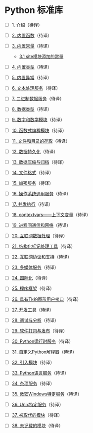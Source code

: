# Python 标准库

- [ ] [1. 介绍](./01介绍.md)（待译）

- [ ] [2. 内置函数](./02内置函数.md)（待译）

- [ ] [3. 内置常量](./03内置常量.md)（待译）

    - [3.1 site模块添加的常量](./内置常量.md#site模块添加的常量)

- [ ] [4. 内置类型](./04内置类型.md)（待译）

- [ ] [5. 内置异常](./05内置异常.md)（待译）

- [ ] [6. 文本处理服务](./06文本处理服务/index.md)（待译）

- [ ] [7. 二进制数据服务](./07二进制数据服务/index.md)（待译）

- [ ] [8. 数据类型](./08数据类型/index.md)（待译）

- [ ] [9. 数字和数学模块](./09数字和数学模块/index.md)（待译）

- [ ] [10. 函数式编程模块](./10函数式编程模块/index.md)（待译）

- [ ] [11. 文件和目录的存取](./11文件和目录的存取/index.md)（待译）

- [ ] [12. 数据持久化](./12数据持久化/index.md)（待译）

- [ ] [13. 数据压缩与归档](./13数据压缩与归档/index.md)（待译）

- [ ] [14. 文件格式](./14文件格式/index.md)（待译）

- [ ] [15. 加密服务](./15加密服务/index.md)（待译）

- [ ] [16. 操作系统通用服务](./16操作系统通用服务/index.md)（待译）

- [ ] [17. 并发执行](./17并发执行/index.md)（待译）

- [ ] [18. contextvars——上下文变量](./18contextvars——上下文变量.md)（待译）

- [ ] [19. 进程间通信和网络](./19进程间通信和网络/index.md)（待译）

- [ ] [20. 互联网数据处理](./20互联网数据处理/index.md)（待译）

- [ ] [21. 结构化标记处理工具](./21结构化标记处理工具/index.md)（待译）

- [ ] [22. 互联网协议和支持](./22互联网协议和支持/index.md)（待译）

- [ ] [23. 多媒体服务](./23多媒体服务/index.md)（待译）

- [ ] [24. 国际化](./24国际化/index.md)（待译）

- [ ] [25. 程序框架](./25程序框架/index.md)（待译）

- [ ] [26. 具有Tk的图形用户接口](./26具有Tk的图形用户接口/index.md)（待译）

- [ ] [27. 开发工具](./27开发工具/index.md)（待译）

- [ ] [28. 调试与分析](./28调试与分析/index.md)（待译）

- [ ] [29. 软件打包与发布](./29软件打包与发布/index.md)（待译）

- [ ] [30. Python运行时服务](./30Python运行时服务/index.md)（待译）

- [ ] [31. 自定义Python解释器](./31自定义Python解释器/index.md)（待译）

- [ ] [32. 引入模块](./32引入模块/index.md)（待译）

- [ ] [33. Python语言服务](./33Python语言服务/index.md)（待译）

- [ ] [34. 杂项服务](./34杂项服务/index.md)（待译）

- [ ] [35. 微软Windows特定服务](./35微软Windows特定服务/index.md)（待译）

- [ ] [36. Unix特定服务](./36Unix特定服务/index.md)（待译）

- [ ] [37. 被取代的模块](./37被取代的模块/index.md)（待译）

- [ ] [38. 未记载的模块](./38未记载的模块/index.md)（待译）
